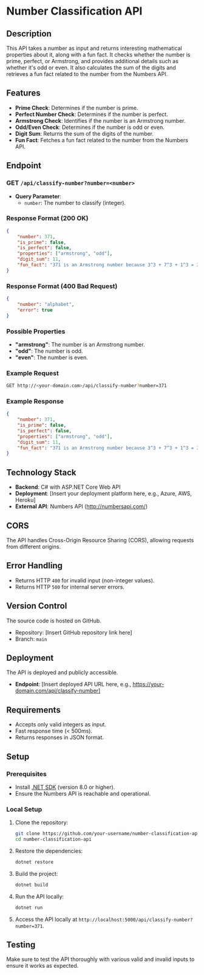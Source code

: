 
# Number Classification API

## Description
This API takes a number as input and returns interesting mathematical properties about it, along with a fun fact. It checks whether the number is prime, perfect, or Armstrong, and provides additional details such as whether it's odd or even. It also calculates the sum of the digits and retrieves a fun fact related to the number from the Numbers API.

## Features
- **Prime Check**: Determines if the number is prime.
- **Perfect Number Check**: Determines if the number is perfect.
- **Armstrong Check**: Identifies if the number is an Armstrong number.
- **Odd/Even Check**: Determines if the number is odd or even.
- **Digit Sum**: Returns the sum of the digits of the number.
- **Fun Fact**: Fetches a fun fact related to the number from the Numbers API.

## Endpoint

### GET `/api/classify-number?number=<number>`

- **Query Parameter**:
  - `number`: The number to classify (integer).

### Response Format (200 OK)

```json
{
    "number": 371,
    "is_prime": false,
    "is_perfect": false,
    "properties": ["armstrong", "odd"],
    "digit_sum": 11,
    "fun_fact": "371 is an Armstrong number because 3^3 + 7^3 + 1^3 = 371"
}
```

### Response Format (400 Bad Request)

```json
{
    "number": "alphabet",
    "error": true
}
```

### Possible Properties
- **"armstrong"**: The number is an Armstrong number.
- **"odd"**: The number is odd.
- **"even"**: The number is even.

### Example Request

```bash
GET http://<your-domain.com>/api/classify-number?number=371
```

### Example Response

```json
{
    "number": 371,
    "is_prime": false,
    "is_perfect": false,
    "properties": ["armstrong", "odd"],
    "digit_sum": 11,
    "fun_fact": "371 is an Armstrong number because 3^3 + 7^3 + 1^3 = 371"
}
```

## Technology Stack
- **Backend**: C# with ASP.NET Core Web API
- **Deployment**: [Insert your deployment platform here, e.g., Azure, AWS, Heroku]
- **External API**: Numbers API (http://numbersapi.com/)

## CORS
The API handles Cross-Origin Resource Sharing (CORS), allowing requests from different origins.

## Error Handling
- Returns HTTP `400` for invalid input (non-integer values).
- Returns HTTP `500` for internal server errors.

## Version Control
The source code is hosted on GitHub.

- Repository: [Insert GitHub repository link here]
- Branch: `main` 

## Deployment
The API is deployed and publicly accessible.

- **Endpoint**: [Insert deployed API URL here, e.g., https://your-domain.com/api/classify-number]

## Requirements
- Accepts only valid integers as input.
- Fast response time (< 500ms).
- Returns responses in JSON format.

## Setup
### Prerequisites
- Install [.NET SDK](https://dotnet.microsoft.com/download) (version 8.0 or higher).
- Ensure the Numbers API is reachable and operational.

### Local Setup
1. Clone the repository:
   ```bash
   git clone https://github.com/your-username/number-classification-api.git
   cd number-classification-api
   ```

2. Restore the dependencies:
   ```bash
   dotnet restore
   ```

3. Build the project:
   ```bash
   dotnet build
   ```

4. Run the API locally:
   ```bash
   dotnet run
   ```

5. Access the API locally at `http://localhost:5000/api/classify-number?number=371`.

## Testing
Make sure to test the API thoroughly with various valid and invalid inputs to ensure it works as expected.
